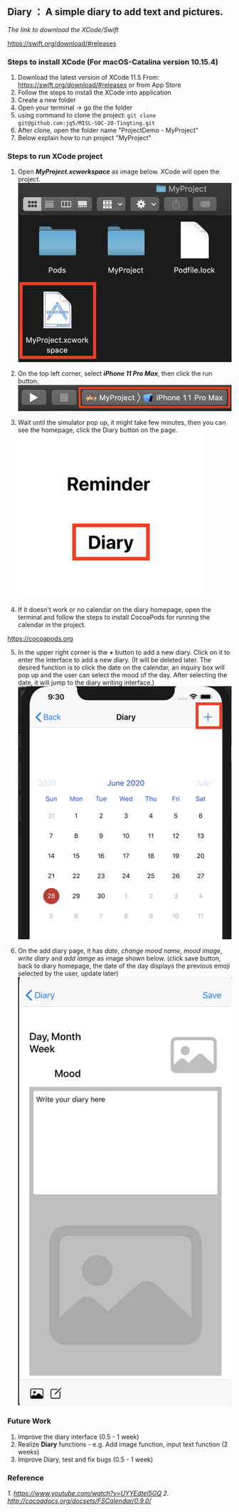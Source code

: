 ## Diary ： A simple diary to add text and pictures.

_The link to download the XCode/Swift_

https://swift.org/download/#releases

### Steps to install XCode (For macOS-Catalina version 10.15.4)

1. Download the latest version of XCode 11.5
   From: https://swift.org/download/#releases
   or from App Store
2. Follow the steps to install the XCode into application
3. Create a new folder
4. Open your terminal -> go the the folder
5. using command to clone the project: ```git clone git@github.com:jq5/MISL-SOC-20-Tingting.git```
6. After clone, open the folder name "ProjectDemo - MyProject" 
7. Below explain how to run project "MyProject"

### Steps to run XCode project

1. Open ***MyProject.xcworkspace*** as image below. XCode will open the project.
![](../Screenshot/Diary/FolderDiary.png)

2.  On the top left corner, select ***iPhone 11 Pro Max***, then click the run button.
![](../Screenshot/Diary/RunDiary.png)

3. Wait until the simulator pop up, it might take few minutes, then you can see the homepage, click the Diary button on the page.
![](../Screenshot/Diary/ButtonDiary.png)

4. If it doesn't work or no calendar on the diary homepage, open the terminal and follow the steps to install CocoaPods for running the calendar in the project.

https://cocoapods.org

5. In the upper right corner is the **+** button to add a new diary. Click on it to enter the interface to add a new diary. (It will be deleted later. The desired function is to click the date on the calendar, an inquiry box will pop up and the user can select the mood of the day. After selecting the date, it will jump to the diary writing interface.)
![](../Screenshot/Diary/AddDiary.png)

6. On the add diary page, it has *date*, *change mood name*, *mood image*, *write diary* and *add iamge* as image shown below. (click save button, back to diary homepage, the date of the day displays the previous emoji selected by the user, update later)
![](../Screenshot/Diary/AddPageDiary.png)

### Future Work

1. Improve the diary interface     (0.5 - 1 week)
2. Realize **Diary** functions - e.g. Add image function, input text function     (2 weeks)
3. Improve Diary, test and fix bugs     (0.5 - 1 week)

### Reference

*1. https://www.youtube.com/watch?v=UYYEdtel5GQ*
*2. http://cocoadocs.org/docsets/FSCalendar/0.9.0/*
